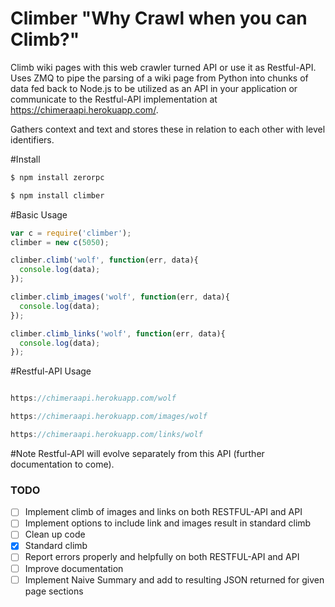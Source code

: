 # Climber "Why Crawl when you can Climb?"
Climb wiki pages with this web crawler turned API or use it as Restful-API.
Uses ZMQ to pipe the parsing of a wiki page from Python into chunks of data fed back to Node.js to be utilized as an API in your application or communicate to the Restful-API implementation at https://chimeraapi.herokuapp.com/.

Gathers context and text and stores these in relation to each other with level identifiers.

#Install

```javascript
$ npm install zerorpc

$ npm install climber

```

#Basic Usage
```javascript
var c = require('climber');
climber = new c(5050);

climber.climb('wolf', function(err, data){
  console.log(data);
});

climber.climb_images('wolf', function(err, data){
  console.log(data);
});

climber.climb_links('wolf', function(err, data){
  console.log(data);
});
```

#Restful-API Usage
```javascript

https://chimeraapi.herokuapp.com/wolf

https://chimeraapi.herokuapp.com/images/wolf

https://chimeraapi.herokuapp.com/links/wolf

```
#Note Restful-API will evolve separately from this API (further documentation to come).

### TODO

- [ ] Implement climb of images and links on both RESTFUL-API and API
- [ ] Implement options to include link and images result in standard climb
- [ ] Clean up code
- [x] Standard climb
- [ ] Report errors properly and helpfully on both RESTFUL-API and API
- [ ] Improve documentation
- [ ] Implement Naive Summary and add to resulting JSON returned for given page sections

